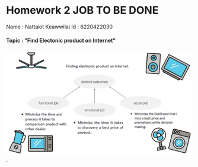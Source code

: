 #   Homework 2 JOB TO BE DONE
Name : Nattakit Keawwilai          Id : 6220422030
#### Topic : "Find Electonic product on Internet"
![Screenshot](JBD.png).
